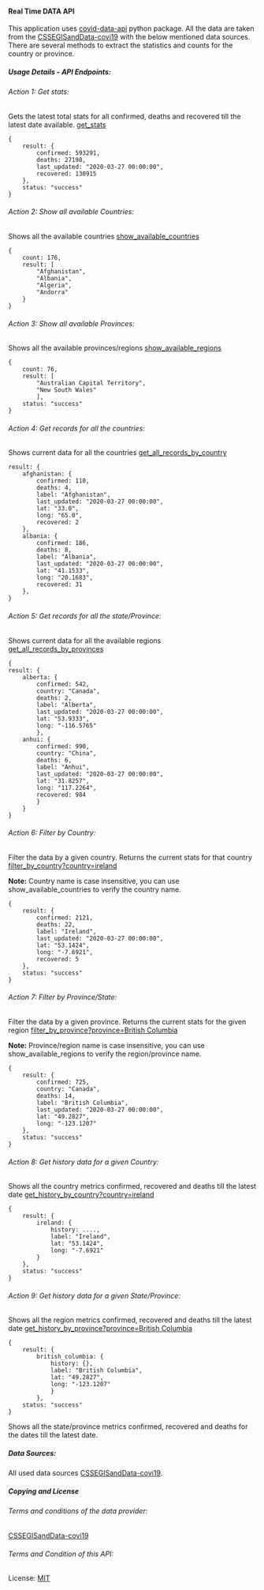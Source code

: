 #### Real Time DATA API

This application uses [covid-data-api](https://pypi.org/project/covid-data-api/) python package.
All the data are taken from the 
[CSSEGISandData-covi19](https://github.com/CSSEGISandData/COVID-19#2019-novel-coronavirus-covid-19-2019-ncov-data-repository-by-johns-hopkins-csse) 
with the below mentioned data sources. 
There are several methods to extract the statistics and counts for the country or province.

##### Usage Details - API Endpoints:

###### Action 1: Get stats:
Gets the latest total stats for all confirmed, deaths and recovered till the latest date available.
[get_stats](/api/v1/action/get_stats)
```
{
    result: {
        confirmed: 593291,
        deaths: 27198,
        last_updated: "2020-03-27 00:00:00",
        recovered: 130915
    },
    status: "success"
}
```
###### Action 2: Show all available Countries:
Shows all the available countries [show_available_countries](/api/v1/action/show_available_countries)
```
{
    count: 176,
    result: [
        "Afghanistan",
        "Albania",
        "Algeria",
        "Andorra"
    }
}
```
###### Action 3: Show all available Provinces:
Shows all the available provinces/regions [show_available_regions](/api/v1/action/show_available_regions)
```
{
    count: 76,
    result: [
        "Australian Capital Territory",
        "New South Wales"
        ],
    status: "success"
}
```
###### Action 4: Get records for all the countries:
Shows current data for all the countries [get_all_records_by_country](/api/v1/action/get_all_records_by_country)
```
result: {
    afghanistan: {
        confirmed: 110,
        deaths: 4,
        label: "Afghanistan",
        last_updated: "2020-03-27 00:00:00",
        lat: "33.0",
        long: "65.0",
        recovered: 2
    },
    albania: {
        confirmed: 186,
        deaths: 8,
        label: "Albania",
        last_updated: "2020-03-27 00:00:00",
        lat: "41.1533",
        long: "20.1683",
        recovered: 31
    },
}
```
###### Action 5: Get records for all the state/Province:
Shows current data for all the available regions [get_all_records_by_provinces](/api/v1/action/get_all_records_by_provinces)
```
{
result: {
    alberta: {
        confirmed: 542,
        country: "Canada",
        deaths: 2,
        label: "Alberta",
        last_updated: "2020-03-27 00:00:00",
        lat: "53.9333",
        long: "-116.5765"
        },
    anhui: {
        confirmed: 990,
        country: "China",
        deaths: 6,
        label: "Anhui",
        last_updated: "2020-03-27 00:00:00",
        lat: "31.8257",
        long: "117.2264",
        recovered: 984
        }
    }
}
```
###### Action 6: Filter by Country:
Filter the data by a given country. Returns the current stats for 
that country [filter_by_country?country=ireland](/api/v1/action/filter_by_country?country=ireland)

**Note:** Country name is case insensitive, you can use show_available_countries to verify the country name.
```
{
    result: {
        confirmed: 2121,
        deaths: 22,
        label: "Ireland",
        last_updated: "2020-03-27 00:00:00",
        lat: "53.1424",
        long: "-7.6921",
        recovered: 5
    },
    status: "success"
}
```
###### Action 7: Filter by Province/State:
Filter the data by a given province. Returns the current stats for 
the given region [filter_by_province?province=British Columbia](/api/v1/action/filter_by_province?province=British%20Columbia)

**Note:** Province/region name is case insensitive, you can use show_available_regions to verify the region/province name.
```
{
    result: {
        confirmed: 725,
        country: "Canada",
        deaths: 14,
        label: "British Columbia",
        last_updated: "2020-03-27 00:00:00",
        lat: "49.2827",
        long: "-123.1207"
    },
    status: "success"
}
```
###### Action 8: Get history data for a given Country:
Shows all the country metrics confirmed, recovered and deaths till the latest date [get_history_by_country?country=ireland](/api/v1/action/get_history_by_country?country=ireland)
```
{
    result: {
        ireland: {
            history: ....,
            label: "Ireland",
            lat: "53.1424",
            long: "-7.6921"
        }
    },
    status: "success"
}
```
###### Action 9: Get history data for a given State/Province:
Shows all the region metrics confirmed, recovered and deaths till the latest date [get_history_by_province?province=British Columbia](/api/v1/action/get_history_by_province?province=British%20Columbia)
```
{
    result: {
        british_columbia: {
            history: {},
            label: "British Columbia",
            lat: "49.2827",
            long: "-123.1207"
            }
        },
    status: "success"
}
```
Shows all the state/province metrics confirmed, recovered and deaths for the dates till the latest date.

##### Data Sources:
 
All used data sources [CSSEGISandData-covi19](https://github.com/CSSEGISandData/COVID-19#2019-novel-coronavirus-covid-19-2019-ncov-data-repository-by-johns-hopkins-csse).

##### Copying and License

###### Terms and conditions of the data provider:
[CSSEGISandData-covi19](https://github.com/CSSEGISandData/COVID-19#2019-novel-coronavirus-covid-19-2019-ncov-data-repository-by-johns-hopkins-csse)

###### Terms and Condition of this API:
License: [MIT](https://github.com/gtkChop/covid19/blob/master/LICENSE)